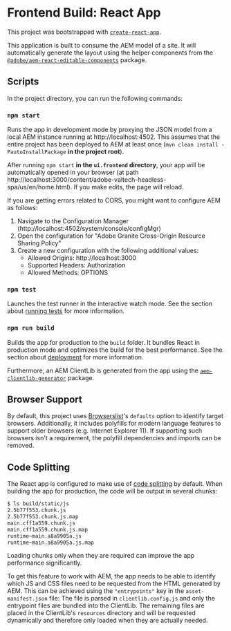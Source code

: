 # Frontend Build: React App

This project was bootstrapped with [`create-react-app`](https://github.com/facebook/create-react-app).

This application is built to consume the AEM model of a site. It will automatically generate the layout using the helper components from the [`@adobe/aem-react-editable-components`](https://www.npmjs.com/package/@adobe/aem-react-editable-components) package.

## Scripts

In the project directory, you can run the following commands:

### `npm start`

Runs the app in development mode by proxying the JSON model from a local AEM instance running at http://localhost:4502. This assumes that the entire project has been deployed to AEM at least once (`mvn clean install -PautoInstallPackage` **in the project root**).

After running `npm start` **in the `ui.frontend` directory**, your app will be automatically opened in your browser (at path http://localhost:3000/content/adobe-valtech-headless-spa/us/en/home.html). If you make edits, the page will reload.

If you are getting errors related to CORS, you might want to configure AEM as follows:

1. Navigate to the Configuration Manager (http://localhost:4502/system/console/configMgr)
2. Open the configuration for "Adobe Granite Cross-Origin Resource Sharing Policy"
3. Create a new configuration with the following additional values:
   - Allowed Origins: http://localhost:3000
   - Supported Headers: Authorization
   - Allowed Methods: OPTIONS

### `npm test`

Launches the test runner in the interactive watch mode. See the section about [running tests](https://facebook.github.io/create-react-app/docs/running-tests) for more information.

### `npm run build`

Builds the app for production to the `build` folder. It bundles React in production mode and optimizes the build for the best performance. See the section about [deployment](https://facebook.github.io/create-react-app/docs/deployment) for more information.

Furthermore, an AEM ClientLib is generated from the app using the [`aem-clientlib-generator`](https://github.com/wcm-io-frontend/aem-clientlib-generator) package.

## Browser Support

By default, this project uses [Browserslist](https://github.com/browserslist/browserslist)'s `defaults` option to identify target browsers. Additionally, it includes polyfills for modern language features to support older browsers (e.g. Internet Explorer 11). If supporting such browsers isn't a requirement, the polyfill dependencies and imports can be removed.

## Code Splitting

The React app is configured to make use of [code splitting](https://webpack.js.org/guides/code-splitting) by default. When building the app for production, the code will be output in several chunks:

```sh
$ ls build/static/js
2.5b77f553.chunk.js
2.5b77f553.chunk.js.map
main.cff1a559.chunk.js
main.cff1a559.chunk.js.map
runtime~main.a8a9905a.js
runtime~main.a8a9905a.js.map
```

Loading chunks only when they are required can improve the app performance significantly.

To get this feature to work with AEM, the app needs to be able to identify which JS and CSS files need to be requested from the HTML generated by AEM. This can be achieved using the `"entrypoints"` key in the `asset-manifest.json` file: The file is parsed in `clientlib.config.js` and only the entrypoint files are bundled into the ClientLib. The remaining files are placed in the ClientLib's `resources` directory and will be requested dynamically and therefore only loaded when they are actually needed.
